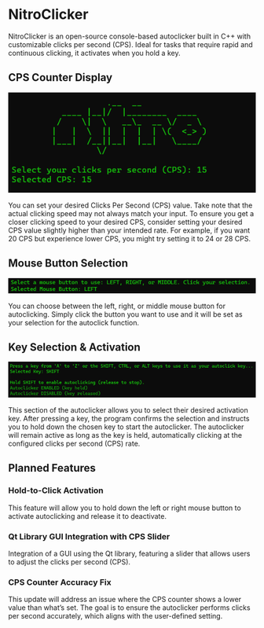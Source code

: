 # NitroClicker
NitroClicker is an open-source console-based autoclicker built in C++ with customizable clicks per second (CPS). Ideal for tasks that require rapid and continuous clicking, it activates when you hold a key.

## CPS Counter Display
![img](https://github.com/rvnztolentino/NitroClicker/blob/main/img/img-190923.png)

You can set your desired Clicks Per Second (CPS) value. Take note that the actual clicking speed may not always match your input. To ensure you get a closer clicking speed to your desired CPS, consider setting your desired CPS value slightly higher than your intended rate. For example, if you want 20 CPS but experience lower CPS, you might try setting it to 24 or 28 CPS.

## Mouse Button Selection
![img](https://github.com/rvnztolentino/NitroClicker/blob/main/img/img-190921.png)

You can choose between the left, right, or middle mouse button for autoclicking. Simply click the button you want to use and it will be set as your selection for the autoclick function.

## Key Selection & Activation
![img](https://github.com/rvnztolentino/NitroClicker/blob/main/img/img-190928.png)

This section of the autoclicker allows you to select their desired activation key. After pressing a key, the program confirms the selection and instructs you to hold down the chosen key to start the autoclicker. The autoclicker will remain active as long as the key is held, automatically clicking at the configured clicks per second (CPS) rate.

## Planned Features
### Hold-to-Click Activation
This feature will allow you to hold down the left or right mouse button to activate autoclicking and release it to deactivate.
### Qt Library GUI Integration with CPS Slider
Integration of a GUI using the Qt library, featuring a slider that allows users to adjust the clicks per second (CPS). 
### CPS Counter Accuracy Fix
This update will address an issue where the CPS counter shows a lower value than what’s set. The goal is to ensure the autoclicker performs clicks per second accurately, which aligns with the user-defined setting.
